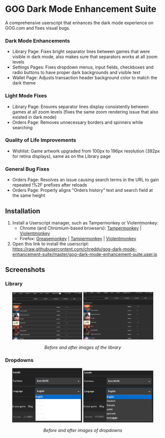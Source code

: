 # GOG Dark Mode Enhancement Suite
A comprehensive userscript that enhances the dark mode experience on GOG.com and fixes visual bugs.

### Dark Mode Enhancements
- Library Page: Fixes bright separator lines between games that were visible in dark mode, also makes sure that separators works at all zoom levels  
- Settings Pages: Fixes dropdown menus, input fields, checkboxes and radio buttons to have proper dark backgrounds and visible text  
- Wallet Page: Adjusts transaction header background color to match the dark theme  

### Light Mode Fixes
- Library Page: Ensures separator lines display consistently between games at all zoom levels (fixes the same zoom rendering issue that also existed in dark mode)  
- Orders Page: Removes unnecessary borders and spinners while searching

### Quality of Life Improvements
- Wishlist: Game artwork upgraded from 100px to 196px resolution (392px for retina displays), same as on the Library page

### General Bug Fixes
- Orders Page: Resolves an issue causing search terms in the URL to gain repeated !%2F prefixes after reloads  
- Orders Page: Properly aligns "Orders history" text and search field at the same height

## Installation
1) Install a Userscript manager, such as Tampermonkey or Violentmonkey:
    * Chrome (and Chromium-based browsers): [Tampermonkey](https://chrome.google.com/webstore/detail/tampermonkey/dhdgffkkebhmkfjojejmpbldmpobfkfo) | [Violentmonkey](https://chrome.google.com/webstore/detail/violentmonkey/jinjaccalgkegednnccohejagnlnfdag)
    * Firefox: [Greasemonkey](https://addons.mozilla.org/en-US/firefox/addon/greasemonkey/) | [Tampermonkey](https://addons.mozilla.org/en-US/firefox/addon/tampermonkey/) | [Violentmonkey](https://addons.mozilla.org/en-US/firefox/addon/violentmonkey/)
2) Open this link to install the userscript: https://raw.githubusercontent.com/chreddy/gog-dark-mode-enhancement-suite/master/gog-dark-mode-enhancement-suite.user.js

## Screenshots
### Library

<p align="center">
   <img src="img/library-before.png" width="45%">
   <img src="img/library-after.png" width="45%">
</p>
<p align="center">
  <i>Before and after images of the library</i>
</p>

### Dropdowns
<p align="center">
   <img src="img/dropdown-before.png" width="45%">
   <img src="img/dropdown-after.png" width="45%">
</p>
<p align="center">
  <i>Before and after images of dropdowns</i>
</p>
